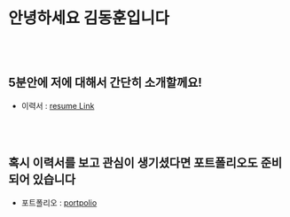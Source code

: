 # 안녕하세요 김동훈입니다

<br>
<br>

## 5분안에 저에 대해서 간단히 소개할께요!
- 이력서 : [resume Link](https://drive.google.com/file/d/1GD45jhaFfAl1G4pmB83sreg2rZxbfMyo/view?usp=sharing)

<br>
<br>

## 혹시 이력서를 보고 관심이 생기셨다면 포트폴리오도 준비되어 있습니다
- 포트폴리오 : [portpolio](https://d-h-k.github.io/portpolio)

<!--
(https://d-h-k.github.io/resume)
-->